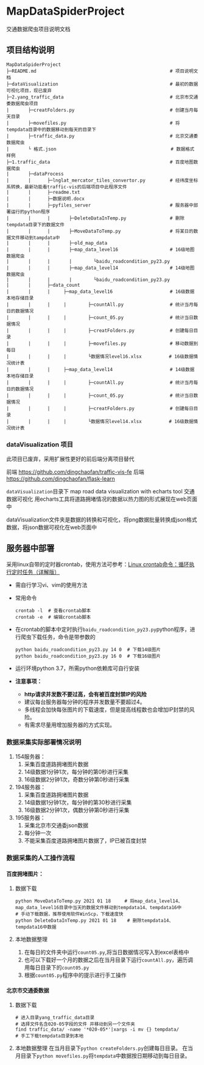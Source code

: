 # MapDataSpiderProject

交通数据爬虫项目说明文档

## 项目结构说明

```shell
MapDataSpiderProject
├─README.md                                                 # 项目说明文档
├─dataVisualization                                         # 最初的数据可视化项目，现已废弃
├─2.yang_traffic_data                                       # 北京市交通委数据爬虫项目
|       ├─creatFolders.py                                   # 创建当月每天目录
|       ├─movefiles.py                                      # 将tempdata目录中的数据移动到每天的目录下
|       ├─traffic_data.py                                   # 北京交通委数据爬虫
|       └ 格式.json                                          # 数据格式样例
├─1.traffic_data                                            # 百度地图数据爬虫
|       ├─dataProcess
|       |      ├─lnglat_mercator_tiles_convertor.py         # 经纬度坐标系转换，最新功能看traffic-vis的后端项目中此程序文件
|       |      ├─readme.txt
|       |      ├─数据说明.docx
|       |      ├─pyfiles_server                             # 服务器中部署运行的python程序
|       |      |       ├─DeleteDataInTemp.py                # 删除tempdata目录下的数据文件
|       |      |       ├─MoveDataToTemp.py                  # 将某日的数据文件移动到tampdata中
|       |      |       ├─old_map_data
|       |      |       ├─map_data_level16                   # 16级地图数据爬虫
|       |      |       |        └baidu_roadcondition_py23.py
|       |      |       ├─map_data_level14                   # 14级地图数据爬虫
|       |      |       |        └baidu_roadcondition_py23.py
|       |      ├─data_count
|       |      |     ├─map_data_level16                     # 16级数据本地存储目录
|       |      |     |        ├─countAll.py                 # 统计当月每日的数据情况
|       |      |     |        ├─count_05.py                 # 统计当日数据情况
|       |      |     |        ├─creatFolders.py             # 创建每日目录
|       |      |     |        ├─movefiles.py                # 移动数据到每日
|       |      |     |        └数据情况level16.xlsx          # 16级数据情况统计表
|       |      |     ├─map_data_level14                     # 14级数据本地存储目录
|       |      |     |        ├─countAll.py                 # 统计当月每日的数据情况
|       |      |     |        ├─count_05.py                 # 统计当日数据情况
|       |      |     |        ├─creatFolders.py             # 创建每日目录
|       |      |     |        └数据情况level14.xlsx          # 16级数据情况统计表
```

### dataVisualization 项目

此项目已废弃，采用扩展性更好的前后端分离项目替代

前端 https://github.com/dingchaofan/traffic-vis-fe
后端 https://github.com/dingchaofan/flask-learn

`dataVisualization`目录下
map road data visualization with echarts tool
交通数据可视化 用echarts工具将道路拥堵情况的数据以热力图的形式展现在web页面中

dataVisualization文件夹是数据的转换和可视化，将png数据批量转换成json格式数据，将json数据可视化在web页面中
<!-- 项目文件夹在 E:\CAS\CodeFile\forgit\MapDataVisualizationProject
在git bash中 cd E:\CAS\CodeFile\forgit\MapDataVisualizationProject 进入目录 -->


## 服务器中部署

采用linux自带的定时器crontab，使用方法可参考：[Linux crontab命令：循环执行定时任务（详解版）](http://c.biancheng.net/view/1092.html)

* 需自行学习vi、vim的使用方法

* 常用命令

    ```shell
    crontab -l  # 查看crontab脚本
    crontab -e  # 编辑crontab脚本
    ```

* 在crontab的脚本中定时执行`baidu_roadcondition_py23.py`python程序，进行爬虫下载任务，命令是带参数的

    ```shell
    python baidu_roadcondition_py23.py 14 0  # 下载14级图片
    python baidu_roadcondition_py23.py 16 0  # 下载16级图片
    ```

* 运行环境python 3.7，所需python依赖库可自行安装

* **注意事项：**
  * **http请求并发数不要过高，会有被百度封禁IP的风险**
  * 建议每台服务器每分钟的程序并发数量不要超过4。
  * 多线程会加快每张图片的下载速度，但是提高线程数也会增加IP封禁的风险。
  * 有需求尽量用增加服务器的方式实现。

### 数据采集实际部署情况说明

1. 154服务器：
   1. 采集百度道路拥堵图片数据
   2. 14级数据1分钟1次，每分钟的第0秒进行采集
   3. 16级数据2分钟1次，奇数分钟第0秒进行采集
2. 194服务器：
   1. 采集百度道路拥堵图片数据
   2. 14级数据1分钟1次，每分钟的第30秒进行采集
   3. 16级数据2分钟1次，偶数分钟第0秒进行采集
3. 195服务器：
   1. 采集北京市交通委json数据
   2. 每分钟一次
   3. 不能采集百度道路拥堵图片数据了，IP已被百度封禁

### 数据采集的人工操作流程

#### 百度拥堵图片：

1. 数据下载

    ```shell
    python MoveDataToTemp.py 2021 01 18     # 将map_data_level14、map_data_level16目录中当天的数据文件移动到tempdata14、tempdata16中
    # 手动下载数据，推荐使用软件WinScp，下载速度快
    python DeleteDataInTemp.py 2021 01 18    # 删除tempdata14、tempdata16中数据
    ```

2. 本地数据整理
   1. 在每日的文件夹中运行`count05.py`,将当日数据情况写入到excel表格中
   2. 也可以下载好一个月的数据之后在当月目录下运行`countAll.py`，遍历调用每日目录下的`count05.py`
   3. 根据`count05.py`程序中的提示进行手工操作

#### 北京市交通委数据

1. 数据下载

    ```shell
    # 进入目录yang_traffic_data目录
    # 选择文件名含020-05字段的文件 并移动到另一个文件夹
    find traffic_data/ -name '*020-05*'|xargs -i mv {} tempdata/
    # 手工下载tempdata目录到本地
    ```

2. 本地数据整理
    在当月目录下`python createFolders.py`创建每日目录。
    在当月目录下`python movefiles.py`将`tempdata`中数据按日期移动到每日目录。
